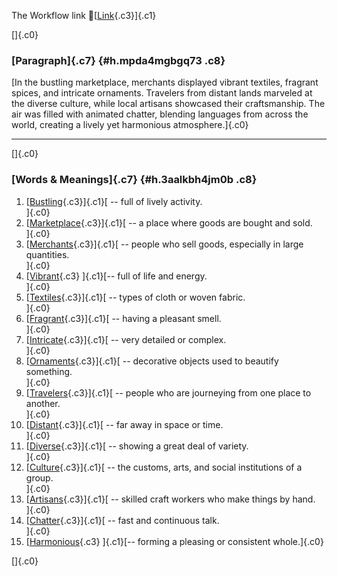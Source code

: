 The Workflow link
👏[[Link](https://www.google.com/url?q=http://www.google.com&sa=D&source=editors&ust=1757507910981131&usg=AOvVaw0VbRLJGPhymRAdkT8d0aqV){.c3}]{.c1}

[]{.c0}

### [Paragraph]{.c7} {#h.mpda4mgbgq73 .c8}

[In the bustling marketplace, merchants displayed vibrant textiles,
fragrant spices, and intricate ornaments. Travelers from distant lands
marveled at the diverse culture, while local artisans showcased their
craftsmanship. The air was filled with animated chatter, blending
languages from across the world, creating a lively yet harmonious
atmosphere.]{.c0}

------------------------------------------------------------------------

[]{.c0}

### [Words & Meanings]{.c7} {#h.3aalkbh4jm0b .c8}

1.  [[Bustling](https://www.google.com/url?q=http://www.google.com&sa=D&source=editors&ust=1757507910981772&usg=AOvVaw0zEhsuaET3DmmLqdt13F67){.c3}]{.c1}[ --
    full of lively activity.\
    ]{.c0}
2.  [[Marketplace](https://www.google.com/url?q=http://www.google.com&sa=D&source=editors&ust=1757507910981895&usg=AOvVaw3wHyTyfbuHvlJH2hLnHxqm){.c3}]{.c1}[ --
    a place where goods are bought and sold.\
    ]{.c0}
3.  [[Merchants](https://www.google.com/url?q=http://www.google.com&sa=D&source=editors&ust=1757507910982014&usg=AOvVaw08NaX_kiiMtMUWNbrcqG-1){.c3}]{.c1}[ --
    people who sell goods, especially in large quantities.\
    ]{.c0}
4.  [[Vibrant](https://www.google.com/url?q=http://www.google.com&sa=D&source=editors&ust=1757507910982195&usg=AOvVaw3kVEoxgHFktFaL35ugolhS){.c3}
    ]{.c1}[-- full of life and energy.\
    ]{.c0}
5.  [[Textiles](https://www.google.com/url?q=http://www.google.com&sa=D&source=editors&ust=1757507910982295&usg=AOvVaw2p-5mcFGut19ufh2mKXMGT){.c3}]{.c1}[ --
    types of cloth or woven fabric.\
    ]{.c0}
6.  [[Fragrant](https://www.google.com/url?q=http://www.google.com&sa=D&source=editors&ust=1757507910982404&usg=AOvVaw2pS-2ZoQV08CDFdKkNHg-r){.c3}]{.c1}[ --
    having a pleasant smell.\
    ]{.c0}
7.  [[Intricate](https://www.google.com/url?q=http://www.google.com&sa=D&source=editors&ust=1757507910982537&usg=AOvVaw3c3ldyy90JtsuGuZYjmc6n){.c3}]{.c1}[ --
    very detailed or complex.\
    ]{.c0}
8.  [[Ornaments](https://www.google.com/url?q=http://www.google.com&sa=D&source=editors&ust=1757507910982636&usg=AOvVaw1rOghIHUQhGw41JW0jqKC4){.c3}]{.c1}[ --
    decorative objects used to beautify something.\
    ]{.c0}
9.  [[Travelers](https://www.google.com/url?q=http://www.google.com&sa=D&source=editors&ust=1757507910982800&usg=AOvVaw09SkfEyCsSt2QRjL3Fvl-E){.c3}]{.c1}[ --
    people who are journeying from one place to another.\
    ]{.c0}
10. [[Distant](https://www.google.com/url?q=http://www.google.com&sa=D&source=editors&ust=1757507910982951&usg=AOvVaw2LGp-VIGYwdtzmowm0o1HN){.c3}]{.c1}[ --
    far away in space or time.\
    ]{.c0}
11. [[Diverse](https://www.google.com/url?q=http://www.google.com&sa=D&source=editors&ust=1757507910983069&usg=AOvVaw2bdfcJlMQFoQUuHin1U7px){.c3}]{.c1}[ --
    showing a great deal of variety.\
    ]{.c0}
12. [[Culture](https://www.google.com/url?q=http://www.google.com&sa=D&source=editors&ust=1757507910983175&usg=AOvVaw2ovsgAq5GgPLLo7Emy94aU){.c3}]{.c1}[ --
    the customs, arts, and social institutions of a group.\
    ]{.c0}
13. [[Artisans](https://www.google.com/url?q=http://www.google.com&sa=D&source=editors&ust=1757507910983304&usg=AOvVaw1HX1lpYasMiNItVDMjBXJx){.c3}]{.c1}[ --
    skilled craft workers who make things by hand.\
    ]{.c0}
14. [[Chatter](https://www.google.com/url?q=http://www.google.com&sa=D&source=editors&ust=1757507910983475&usg=AOvVaw0ZsdEqv9e_tGHRow2SFZlc){.c3}]{.c1}[ --
    fast and continuous talk.\
    ]{.c0}
15. [[Harmonious](https://www.google.com/url?q=http://www.google.com&sa=D&source=editors&ust=1757507910983586&usg=AOvVaw08lv6VAalKXRmT9XFbRdAc){.c3}
    ]{.c1}[-- forming a pleasing or consistent whole.]{.c0}

[]{.c0}
